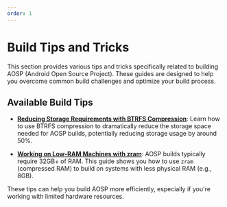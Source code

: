 ```yaml
---
order: 1
---
```


# Build Tips and Tricks

This section provides various tips and tricks specifically related to building AOSP (Android Open Source Project). These guides are designed to help you overcome common build challenges and optimize your build process.

## Available Build Tips

- **[Reducing Storage Requirements with BTRFS Compression](./reducing-storage-needs.md)**: Learn how to use BTRFS compression to dramatically reduce the storage space needed for AOSP builds, potentially reducing storage usage by around 50%.

- **[Working on Low-RAM Machines with zram](./reducing-ram-needs.md)**: AOSP builds typically require 32GB+ of RAM. This guide shows you how to use `zram` (compressed RAM) to build on systems with less physical RAM (e.g., 8GB).

These tips can help you build AOSP more efficiently, especially if you're working with limited hardware resources.
